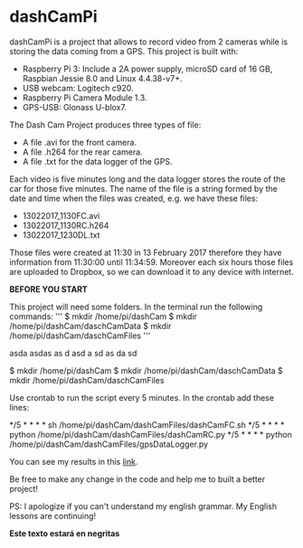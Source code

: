 # dashCamPi
dashCamPi is a project that allows to record video from 2 cameras while is storing the data coming from a GPS. This project is built with:
   - Raspberry Pi 3: Include a 2A power supply, microSD card of 16 GB, Raspbian Jessie 8.0 and Linux 4.4.38-v7+. 
   - USB webcam: Logitech c920.
   - Raspberry Pi Camera Module 1.3.
   - GPS-USB: Glonass U-blox7.

The Dash Cam Project produces three types of file:
   - A file .avi for the front camera.
   - A file .h264 for the rear camera.
   - A file .txt for the data logger of the GPS.

Each video is five minutes long and the data logger stores the route of the car for those five minutes. The name of the file is a string formed by the date and time when the files was created, e.g. we have these files: 
   - 13022017_1130FC.avi
   - 13022017_1130RC.h264
   - 13022017_1230DL.txt

Those files were created at 11:30 in 13 February 2017 therefore they have information from 11:30:00 until 11:34:59. Moreover each six hours those files are uploaded to Dropbox, so we can download it to any device with internet.

**BEFORE YOU START**

This project will need some folders. In the terminal run the following commands:
'''
$ mkdir /home/pi/dashCam
$ mkdir /home/pi/dashCam/daschCamData
$ mkdir /home/pi/dashCam/daschCamFiles
'''

asda
asdas
as
d
asd
a
sd
as
da
sd

$ mkdir /home/pi/dashCam
$ mkdir /home/pi/dashCam/daschCamData
$ mkdir /home/pi/dashCam/daschCamFiles

Use crontab to run the script every 5 minutes. In the crontab add these lines: 

*/5 * * * * sh /home/pi/dashCam/dashCamFiles/dashCamFC.sh 
*/5 * * * * python /home/pi/dashCam/dashCamFiles/dashCamRC.py 
*/5 * * * * python /home/pi/dashCam/dashCamFiles/gpsDataLogger.py




You can see my results in this [link](https://www.dropbox.com/sh/i0p91yv03mfpqq0/AAAnWxKzw22XX4Q1bG7G7yfva?dl=0).

Be free to make any change in the code and help me to built a better project!

PS: I apologize if you can't understand my english grammar. My English lessons are continuing! 

**Este texto estará en negritas**
